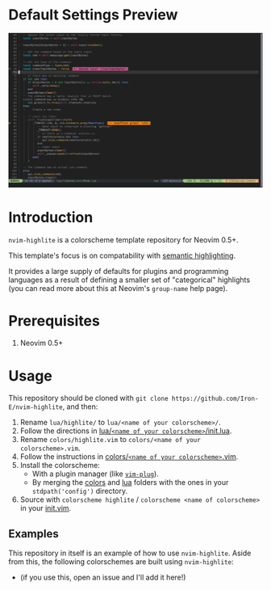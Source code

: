 # Default Settings Preview

![lua preview](./media/preview.png "Lua Preview")

# Introduction

`nvim-highlite` is a colorscheme template repository for Neovim 0.5+.

This template's focus is on compatability with [semantic highlighting](https://medium.com/@evnbr/coding-in-color-3a6db2743a1e).

It provides a large supply of defaults for plugins and programming languages as a result of defining a smaller set of "categorical" highlights (you can read more about this at Neovim's `group-name` help page).

# Prerequisites

1. Neovim 0.5+

# Usage

This repository should be cloned with `git clone https://github.com/Iron-E/nvim-highlite`, and then:

1. Rename `lua/highlite/` to `lua/<name of your colorscheme>/`.
2. Follow the directions in [lua/`<name of your colorscheme>`/init.lua](lua/highlite/init.lua).
3. Rename `colors/highlite.vim` to `colors/<name of your colorscheme>.vim`.
4. Follow the instructions in [colors/`<name of your colorscheme>`.vim](colors/highlite.vim).
5. Install the colorscheme:
	* With a plugin manager (like [`vim-plug`](https://github.com/junegunn/vim-plug)).
	* By merging the [colors](colors) and [lua](lua) folders with the ones in your `stdpath('config')` directory.
6. Source with `colorscheme highlite` / `colorscheme <name of colorscheme>` in your [init.vim]($HOME/.config/init.vim).

## Examples

This repository in itself is an example of how to use `nvim-highlite`. Aside from this, the following colorschemes are built using `nvim-highlite`:

* (if you use this, open an issue and I'll add it here!)
